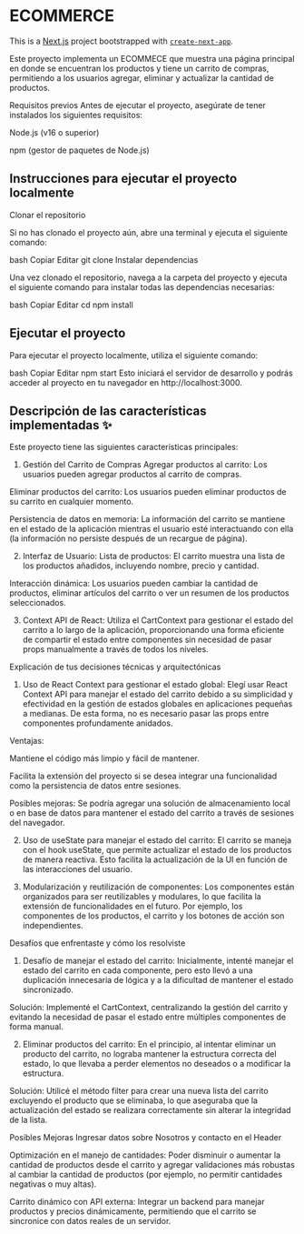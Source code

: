 # ECOMMERCE 

This is a [Next.js](https://nextjs.org) project bootstrapped with [`create-next-app`](https://nextjs.org/docs/app/api-reference/cli/create-next-app).

Este proyecto implementa un ECOMMECE que muestra una página principal en donde se encuentran los productos y tiene un carrito de compras, permitiendo a los usuarios agregar, eliminar y actualizar la cantidad de productos.

Requisitos previos
Antes de ejecutar el proyecto, asegúrate de tener instalados los siguientes requisitos:

Node.js (v16 o superior)

npm (gestor de paquetes de Node.js)

## Instrucciones para ejecutar el proyecto localmente
Clonar el repositorio

Si no has clonado el proyecto aún, abre una terminal y ejecuta el siguiente comando:

bash
Copiar
Editar
git clone 
Instalar dependencias

Una vez clonado el repositorio, navega a la carpeta del proyecto y ejecuta el siguiente comando para instalar todas las dependencias necesarias:

bash
Copiar
Editar
cd 
npm install

## Ejecutar el proyecto

Para ejecutar el proyecto localmente, utiliza el siguiente comando:

bash
Copiar
Editar
npm start
Esto iniciará el servidor de desarrollo y podrás acceder al proyecto en tu navegador en http://localhost:3000.

## Descripción de las características implementadas ✨
Este proyecto tiene las siguientes características principales:

1. Gestión del Carrito de Compras
Agregar productos al carrito: Los usuarios pueden agregar productos al carrito de compras.

Eliminar productos del carrito: Los usuarios pueden eliminar productos de su carrito en cualquier momento.

Persistencia de datos en memoria: La información del carrito se mantiene en el estado de la aplicación mientras el usuario esté interactuando con ella (la información no persiste después de un recargue de página).

2. Interfaz de Usuario:
Lista de productos: El carrito muestra una lista de los productos añadidos, incluyendo nombre, precio y cantidad.

Interacción dinámica: Los usuarios pueden cambiar la cantidad de productos, eliminar artículos del carrito o ver un resumen de los productos seleccionados.

3. Context API de React:
Utiliza el CartContext para gestionar el estado del carrito a lo largo de la aplicación, proporcionando una forma eficiente de compartir el estado entre componentes sin necesidad de pasar props manualmente a través de todos los niveles.

Explicación de tus decisiones técnicas y arquitectónicas
1. Uso de React Context para gestionar el estado global:
Elegí usar React Context API para manejar el estado del carrito debido a su simplicidad y efectividad en la gestión de estados globales en aplicaciones pequeñas a medianas. De esta forma, no es necesario pasar las props entre componentes profundamente anidados.

Ventajas:

Mantiene el código más limpio y fácil de mantener.

Facilita la extensión del proyecto si se desea integrar una funcionalidad como la persistencia de datos entre sesiones.

Posibles mejoras: Se podría agregar una solución de almacenamiento local o en base de datos para mantener el estado del carrito a través de sesiones del navegador.

2. Uso de useState para manejar el estado del carrito:
El carrito se maneja con el hook useState, que permite actualizar el estado de los productos de manera reactiva. Esto facilita la actualización de la UI en función de las interacciones del usuario.

3. Modularización y reutilización de componentes:
Los componentes están organizados para ser reutilizables y modulares, lo que facilita la extensión de funcionalidades en el futuro. Por ejemplo, los componentes de los productos, el carrito y los botones de acción son independientes.

Desafíos que enfrentaste y cómo los resolviste
1. Desafío de manejar el estado del carrito:
Inicialmente, intenté manejar el estado del carrito en cada componente, pero esto llevó a una duplicación innecesaria de lógica y a la dificultad de mantener el estado sincronizado.

Solución: Implementé el CartContext, centralizando la gestión del carrito y evitando la necesidad de pasar el estado entre múltiples componentes de forma manual.

2. Eliminar productos del carrito:
En el principio, al intentar eliminar un producto del carrito, no lograba mantener la estructura correcta del estado, lo que llevaba a perder elementos no deseados o a modificar la estructura.

Solución: Utilicé el método filter para crear una nueva lista del carrito excluyendo el producto que se eliminaba, lo que aseguraba que la actualización del estado se realizara correctamente sin alterar la integridad de la lista.

Posibles Mejoras
Ingresar datos sobre Nosotros y contacto en el Header

Optimización en el manejo de cantidades: Poder disminuir o aumentar la cantidad de productos desde el carrito y agregar validaciones más robustas al cambiar la cantidad de productos (por ejemplo, no permitir cantidades negativas o muy altas).

Carrito dinámico con API externa: Integrar un backend para manejar productos y precios dinámicamente, permitiendo que el carrito se sincronice con datos reales de un servidor.


